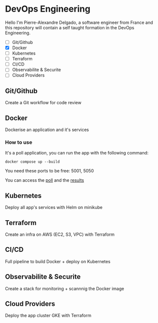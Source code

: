 # DevOps Engineering

Hello I'm Pierre-Alexandre Delgado, a software engineer from France and this repository will contain a self taught formation in the DevOps Engineering.

- [ ] Git/Github
- [x] Docker
- [ ] Kubernetes
- [ ] Terraform
- [ ] CI/CD
- [ ] Observabilite & Securite
- [ ] Cloud Providers

## Git/Github

Create a Git workflow for code review

## Docker

Dockerise an application and it's services

### How to use

It's a poll application, you can run the app with the following command:
```
docker compose up --build
```

You need these ports to be free: 5001, 5050

You can access the [poll](http://localhost:5050/) and the [results](http://localhost:5001/)

## Kubernetes

Deploy all app's services with Helm on minikube

## Terraform
Create an infra on AWS (EC2, S3, VPC) with Terraform

## CI/CD

Full pipeline to build Docker + deploy on Kubernetes

## Observabilite & Securite

Create a stack for monitoring + scannnig the Docker image

## Cloud Providers

Deploy the app cluster GKE with Terraform
